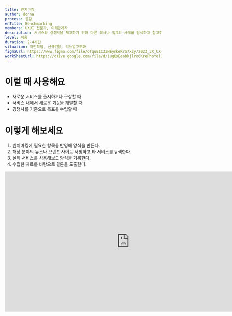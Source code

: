 ```yaml
---
title: 벤치마킹
author: donna
process: 공감
enTitle: Benchmarking
members: UXUI 전문가, 이해관계자
description: 서비스의 경쟁력을 제고하기 위해 다른 회사나 업계의 사례를 탐색하고 참고하는 기법으로 서비스의 방향성을 이끌어낼때 사용
level: 쉬움
duration: 2-4시간
situation: 개인작업, 신규런칭, 리뉴얼고도화
figmaUrl: https://www.figma.com/file/oTquE1C3ZHEynkeRrS7x2y/2023_3X_UX-Card_WorkSheet_Ver.3?type=design&node-id=104-4393&mode=design&t=uMLYbDeXRC8639ZD-4
workSheetUrl: https://drive.google.com/file/d/1ugBsEeabkjlro6KrePhoYel39kU3V0Ax/view?usp=sharing
---
```

<!-- 프로세스별 보기: 공감, 설계, 프로토타입, 테스트 -->
<!--duration은 분단위로 숫자만 적어주세요-->
<!--level: 쉬움, 중간, 어려움-->
<!--개인작업, 신규런칭, 리뉴얼고도화-->

# 이럴 때 사용해요

- 새로운 서비스를 출시하거나 구상할 때 
- 서비스 내에서 새로운 기능을 개발할 때
- 경쟁사를 기준으로 목표를 수립할 때

# 이렇게 해보세요

1. 벤치마킹에 필요한 항목을 반영해 양식을 만든다.
2. 해당 분야의 뉴스나 브랜드 사이트 서칭하고 타 서비스를 탐색한다.
3. 실제 서비스를 사용해보고 양식을 기록한다.
4. 수집한 자료를 바탕으로 결론을 도출한다.

<iframe style="border: 1px solid rgba(0, 0, 0, 0.1);" width="800" height="450" src="https://www.figma.com/embed?embed_host=share&url=https%3A%2F%2Fwww.figma.com%2Ffile%2FoTquE1C3ZHEynkeRrS7x2y%2F2023_3X_UX-Card_WorkSheet_Ver.3%3Ftype%3Ddesign%26node-id%3D104%253A4396%26mode%3Ddesign%26t%3DtGbsZ1SuS9WkfKu2-1" allowfullscreen></iframe>
